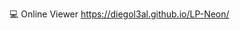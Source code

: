  <img src="https://i.imgur.com/ChTe3gS.png" alt="">
    <a href=""></a>
    
 💻 Online Viewer
 https://diegol3al.github.io/LP-Neon/
